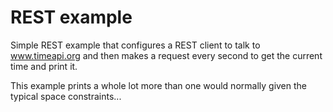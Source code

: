 REST example
============

Simple REST example that configures a REST client to talk to www.timeapi.org and then
makes a request every second to get the current time and print it.

This example prints a whole lot more than one would normally given the typical space constraints...

